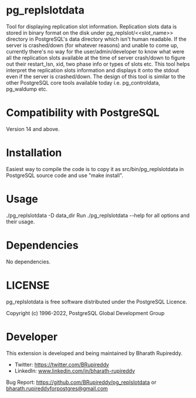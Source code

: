 # pg_replslotdata
Tool for displaying replication slot information. Replication slots data is stored in binary format on the disk under pg_replslot/<<slot_name>> directory in PostgreSQL's data directory which isn't human readable. If the server is crashed/down (for whatever reasons) and unable to come up, currently there's no way for the
user/admin/developer to know what were all the replication slots available at the time of server crash/down to figure out their restart_lsn, xid, two phase info or types of slots etc. This tool helps interpret the replication slots information and displays it onto the stdout even if the server is crashed/down. The design of this tool is similar to the other PostgreSQL core tools available today i.e. pg_controldata, pg_waldump etc.

Compatibility with PostgreSQL
=============================
Version 14 and above.

Installation
============
Easiest way to compile the code is to copy it as src/bin/pg_replslotdata in PostgreSQL source code and use "make install".

Usage
=====
./pg_replslotdata -D data_dir
Run ./pg_replslotdata --help for all options and their usage.

Dependencies
============
No dependencies.

LICENSE
=======
pg_replslotdata is free software distributed under the PostgreSQL Licence.

Copyright (c) 1996-2022, PostgreSQL Global Development Group

Developer
=========
This extension is developed and being maintained by Bharath Rupireddy.

- Twitter: https://twitter.com/BRupireddy
- LinkedIn: www.linkedin.com/in/bharath-rupireddy

Bug Report: https://github.com/BRupireddy/pg_replslotdata or <bharath.rupireddyforpostgres@gmail.com>
